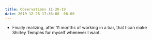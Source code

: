 ```yaml
---
title: Observations 11-20-19
date: 2019-12-28 17:36:00 -06:00
---
```


- Finally realizing, after 11 months of working in a bar, that I can make Shirley Temples for myself whenever I want.